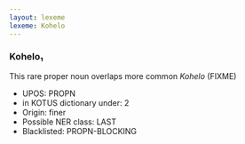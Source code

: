 ```yaml
---
layout: lexeme
lexeme: Kohelo
---
```


###  Kohelo₁

This rare proper noun overlaps more common *Kohelo* (FIXME)
* UPOS:  PROPN
* in KOTUS dictionary under:  2
* Origin:  finer
* Possible NER class:  LAST
* Blacklisted:  PROPN-BLOCKING

